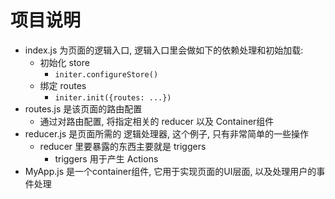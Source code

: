 # 项目说明

- index.js 为页面的逻辑入口, 逻辑入口里会做如下的依赖处理和初始加载:
    - 初始化 store 
        - `initer.configureStore()`
    - 绑定 routes 
        - `initer.init({routes: ...})`
- routes.js 是该页面的路由配置
    - 通过对路由配置, 将指定相关的 reducer 以及 Container组件
- reducer.js 是页面所需的 逻辑处理器, 这个例子, 只有非常简单的一些操作
    - reducer 里要暴露的东西主要就是 triggers
        - triggers 用于产生 Actions
- MyApp.js 是一个container组件, 它用于实现页面的UI层面, 以及处理用户的事件处理